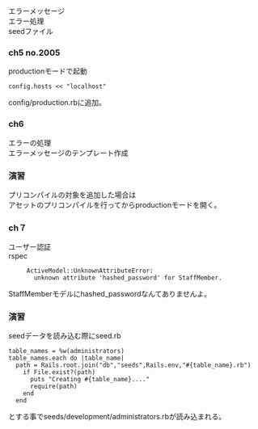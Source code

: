 エラーメッセージ  
エラー処理  
seedファイル
### ch5 no.2005  
productionモードで起動  
```
config.hosts << "localhost"
```
config/production.rbに追加。  

### ch6
エラーの処理  
エラーメッセージのテンプレート作成

### 演習  
プリコンパイルの対象を追加した場合は  
アセットのプリコンパイルを行ってからproductionモードを開く。

### ch７
ユーザー認証  
rspec
```
     ActiveModel::UnknownAttributeError:
       unknown attribute 'hashed_password' for StaffMember.
```
StaffMemberモデルにhashed_passwordなんてありませんよ。
### 演習
seedデータを読み込む際にseed.rb
```
table_names = %w(administrators)
table_names.each do |table_name|
  path = Rails.root.join("db","seeds",Rails.env,"#{table_name}.rb")
    if File.exist?(path)
      puts "Creating #{table_name}...."
      require(path)
    end
  end
```
とする事でseeds/development/administrators.rbが読み込まれる。